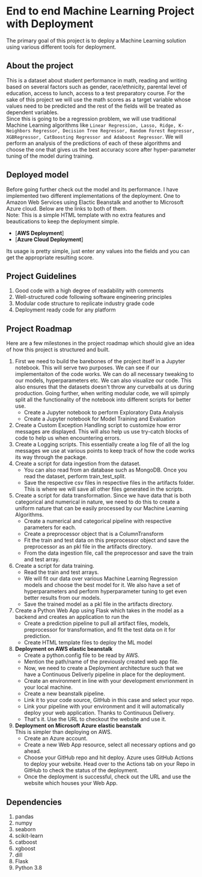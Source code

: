 # End to end Machine Learning Project with Deployment
The primary goal of this project is to deploy a Machine Learning solution using various different tools for deployment.

## About the project
This is a dataset about student performance in math, reading and writing based on several factors such as gender, race/ethnicity, parental level of education, access to lunch, access to a test preparatory course. For the sake of this project we will use the math scores as a target variable whose values need to be predicted and the rest of the fields will be treated as dependent variables. <br>
Since this is going to be a regression problem, we will use traditional Machine Learning algorithms like ```Linear Regression, Lasso, Ridge, K-Neighbors Regressor, Decision Tree Regressor, Random Forest Regressor, XGBRegressor, CatBoosting Regressor and Adaboost Regressor```. We will perform an analysis of the predictions of each of these algorithms and choose the one that gives us the best accuracy score after hyper-parameter tuning of the model during training.

## Deployed model
Before going further check out the model and its performance. I have implemented two different implementations of the deployment. One to Amazon Web Services using Elactic Beanstalk and another to Microsoft Azure cloud. Below are the links to both of them.<br>
Note: This is a simple HTML template with no extra features and beautications to keep the deployment simple.<br>
* [**AWS Deployment**] <br>
* [**Azure Cloud Deployment**]

Its usage is pretty simple, just enter any values into the fields and you can get the appropriate resulting score.

## Project Guidelines
1. Good code with a high degree of readability with comments
2. Well-structured code following software engineering principles
3. Modular code structure to replicate industry grade code
4. Deployment ready code for any platform

## Project Roadmap
Here are a few milestones in the project roadmap which should give an idea of how this project is structured and built.
1. First we need to build the barebones of the project itself in a Jupyter notebook. This will serve two purposes. We can see if our implementaiton of the code works. We can do all necessary tweaking to our models, hyperparameters etc. We can also visualize our code. This also ensures that the datasets doesn't throw any curveballs at us during production. Going further, when writing modular code, we will spimply split all the functionality of the notebook into different scripts for better use.
    * Create a Jupyter notebook to perform Exploratory Data Analysis
    * Create a Jupyter notebook for Model Training and Evaluation
2. Create a Custom Exception Handling script to customize how error messages are displayed. This will also help us use try-catch blocks of code to help us when encountering errors.
3. Create a Logging scripts. This essentially create a log file of all the log messages we use at various points to keep track of how the code works its way through the package.
4. Create a script for data ingestion from the dataset.
    * You can also read from an database such as MongoDB. Once you read the dataset, perform train_test_split.
    * Save the respective csv files in respective files in the artifacts folder. This is where we will save all other files generated in the scripts.
5. Create a script for data transformation. Since we have data that is both categorical and numerical in nature, we need to do this to create a uniform nature that can be easily processed by our Machine Learning Algorithms.
    * Create a numerical and categorical pipeline with respective parameters for each.
    * Create a preprocessor object that is a ColumnTransform
    * Fit the train and test data on this preprocessor object and save the preprocessor as an pkl file in the artifacts directory.
    * From the data ingestion file, call the preprocessor and save the train and test array.
6. Create a script for data training. 
    * Read the train and test arrays.
    * We will fit our data over various Machine Learning Regression models and choose the best model for it. We also have a set of hyperparameters and perform hyperparameter tuning to get even better results from our models.
    * Save the trained model as a pkl file in the artifacts directory.
7. Create a Python Web App using Flask which takes in the model as a backend and creates an application to run the
    * Create a prediction pipeline to pull all artifact files, models, preprocessor for transformation, and fit the test data on it for prediction.
    * Create HTML template files to deploy the ML model
8. **Deployment on AWS elastic beanstalk** <br>
    * Create a python.config file to be read by AWS.
    * Mention the path/name of the previously created web app file.
    * Now, we need to create a Deployment architecture such that we have a Continuous Deliverly pipeline in place for the deployment.
    * Create an environment in line with your development envrionment in your local machine.
    * Create a new beanstalk pipeline.
    * Link it to your code source, GitHub in this case and select your repo.
    * Link your pipeline with your environment and it will automatically deploy your web application. Thanks to Continuous Delivery.
    * That's it. Use the URL to checkout the website and use it.
9. **Deployment on Microsoft Azure elastic beanstalk** <br>
    This is simpler than deploying on AWS.
    * Create an Azure account.
    * Create a new Web App resource, select all necessary options and go ahead.
    * Choose your GitHub repo and hit deploy. Azure uses GitHub Actions to deploy your website. Head over to the Actions tab on your Repo in GitHub to check the status of the deployment.
    * Once the deployment is successful, check out the URL and use the website which houses your Web App.

## Dependencies
1. pandas
2. numpy
3. seaborn
4. scikit-learn
5. catboost
6. xgboost
7. dill
8. Flask
9. Python 3.8
